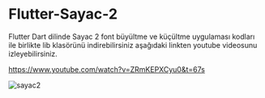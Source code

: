 # Flutter-Sayac-2

Flutter Dart dilinde Sayac 2 font büyültme ve küçültme uygulaması kodları ile birlikte lib klasörünü indirebilirsiniz aşağıdaki linkten youtube videosunu izleyebilirsiniz.

https://www.youtube.com/watch?v=ZRmKEPXCyu0&t=67s


![sayac2](https://user-images.githubusercontent.com/121056717/231101146-a0d697c3-7255-4970-87cc-0f44b537af8f.PNG)
